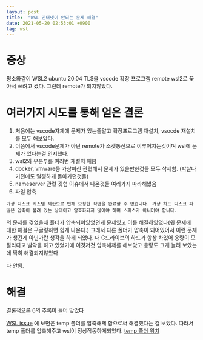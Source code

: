```yaml
---
layout: post
title:  "WSL 인터넷이 안되는 문제 해결"
date: 2021-05-20 02:53:01 +0900
tag: wsl
---
```



# 증상

평소와같이 WSL2 ubuntu 20.04 TLS을 vscode 확장 프로그램 remote wsl2로 꽂아서 쓰려고 켰다.
그런데 remote가 되지않았다.

# 여러가지 시도를 통해 얻은 결론

1. 처음에는 vscode자체에 문제가 있는줄알고 확장프로그램 재설치, vsocde 재설치를 모두 해보았다.
2. 이쯤에서 vscode문제가 아닌 remote가 소켓통신으로 이루어지는것이며 wsl에 문제가 있다는걸 인지했다.
3. wsl2와 우분투를 여러번 재설치 해봄
4. docker, vmware등 가상머신 관련해서 문제가 있을만한것들 모두 삭제함. (박살나기전에도 멀쩡하게 돌아가던것들)
5. nameserver 관련 깃헙 이슈에서 나온것들 여러가지 따라해봤음 
6. 파일 압축

`가상 디스크 시스템 제한으로 인해 요청한 작업을 완료할 수 없습니다. 가상 하드 디스크 파일은 압축이 풀려 있는 상태이고 암호화되지 않아야 하며 스파스가 아니어야 합니다.`

의 문제를 겪었을때 폴더가 압축되어있었던게 문제였고 이를 해결하였었다(윗 문제에 대한 해결은 구글링하면 쉽게 나온다.) 그래서 다른 폴더가 압축이 되어있어서 이런 문제가 생긴게 아닌가란 생각을 하게 되었다. 내 C드라이브의 하드가 항상 차있어 용량이 모잘라다고 발악을 하고 있었기에 이것저것 압축해제를 해보았고 용량도 크게 늘려 보았는데 딱히 해결되지않았다



다 안됨.



# 해결

결론적으론 6의 추록이 들어 맞았다

[WSL issue](https://github.com/microsoft/WSL/issues/5336) 에 보면은 temp 폴더를 압축해제 함으로써 해결했다는 걸 보았다.
따라서 temp 폴더를 압축해주고 wsl이 정상작동하게되었다. [temp 폴더 위치](http://portable-forensics.blogspot.com/2014/12/system-temp.html)

